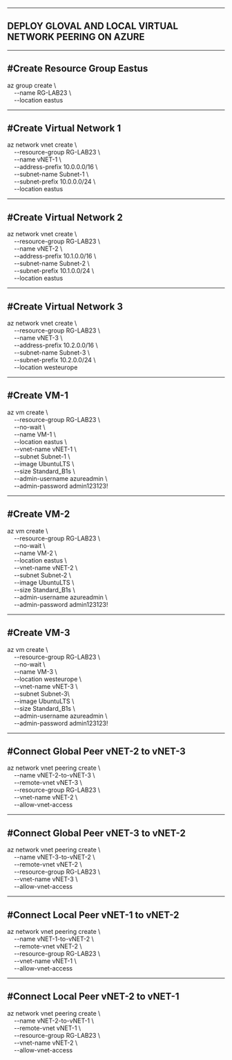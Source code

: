-----------------------
DEPLOY GLOVAL AND LOCAL VIRTUAL NETWORK PEERING ON AZURE
-----------------------

-----------------------
#Create Resource Group Eastus
-----------------------
az group create \\\
  &nbsp;&nbsp;&nbsp;&nbsp;--name RG-LAB23 \\\
  &nbsp;&nbsp;&nbsp;&nbsp;--location eastus

-----------------------
#Create Virtual Network 1
-----------------------
az network vnet create \\\
  &nbsp;&nbsp;&nbsp;&nbsp;--resource-group RG-LAB23 \\\
  &nbsp;&nbsp;&nbsp;&nbsp;--name vNET-1 \\\
  &nbsp;&nbsp;&nbsp;&nbsp;--address-prefix 10.0.0.0/16 \\\
  &nbsp;&nbsp;&nbsp;&nbsp;--subnet-name Subnet-1 \\\
  &nbsp;&nbsp;&nbsp;&nbsp;--subnet-prefix 10.0.0.0/24 \\\
  &nbsp;&nbsp;&nbsp;&nbsp;--location eastus

-----------------------
#Create Virtual Network 2
-----------------------
az network vnet create \\\
  &nbsp;&nbsp;&nbsp;&nbsp;--resource-group RG-LAB23 \\\
  &nbsp;&nbsp;&nbsp;&nbsp;--name vNET-2 \\\
  &nbsp;&nbsp;&nbsp;&nbsp;--address-prefix 10.1.0.0/16 \\\
  &nbsp;&nbsp;&nbsp;&nbsp;--subnet-name Subnet-2 \\\
  &nbsp;&nbsp;&nbsp;&nbsp;--subnet-prefix 10.1.0.0/24 \\\
  &nbsp;&nbsp;&nbsp;&nbsp;--location eastus

-----------------------
#Create Virtual Network 3
-----------------------
az network vnet create \\\
  &nbsp;&nbsp;&nbsp;&nbsp;--resource-group RG-LAB23 \\\
  &nbsp;&nbsp;&nbsp;&nbsp;--name vNET-3 \\\
  &nbsp;&nbsp;&nbsp;&nbsp;--address-prefix 10.2.0.0/16 \\\
  &nbsp;&nbsp;&nbsp;&nbsp;--subnet-name Subnet-3 \\\
  &nbsp;&nbsp;&nbsp;&nbsp;--subnet-prefix 10.2.0.0/24 \\\
  &nbsp;&nbsp;&nbsp;&nbsp;--location westeurope

-----------------------
#Create VM-1
-----------------------
az vm create \\\
  &nbsp;&nbsp;&nbsp;&nbsp;--resource-group RG-LAB23 \\\
  &nbsp;&nbsp;&nbsp;&nbsp;--no-wait \\\
  &nbsp;&nbsp;&nbsp;&nbsp;--name VM-1 \\\
  &nbsp;&nbsp;&nbsp;&nbsp;--location eastus \\\
  &nbsp;&nbsp;&nbsp;&nbsp;--vnet-name vNET-1 \\\
  &nbsp;&nbsp;&nbsp;&nbsp;--subnet Subnet-1 \\\
  &nbsp;&nbsp;&nbsp;&nbsp;--image UbuntuLTS \\\
  &nbsp;&nbsp;&nbsp;&nbsp;--size Standard_B1s \\\
  &nbsp;&nbsp;&nbsp;&nbsp;--admin-username azureadmin \\\
  &nbsp;&nbsp;&nbsp;&nbsp;--admin-password admin123123!

-----------------------
#Create VM-2
-----------------------
az vm create \\\
  &nbsp;&nbsp;&nbsp;&nbsp;--resource-group RG-LAB23 \\\
  &nbsp;&nbsp;&nbsp;&nbsp;--no-wait \\\
  &nbsp;&nbsp;&nbsp;&nbsp;--name VM-2 \\\
  &nbsp;&nbsp;&nbsp;&nbsp;--location eastus \\\
  &nbsp;&nbsp;&nbsp;&nbsp;--vnet-name vNET-2 \\\
  &nbsp;&nbsp;&nbsp;&nbsp;--subnet Subnet-2 \\\
  &nbsp;&nbsp;&nbsp;&nbsp;--image UbuntuLTS \\\
  &nbsp;&nbsp;&nbsp;&nbsp;--size Standard_B1s \\\
  &nbsp;&nbsp;&nbsp;&nbsp;--admin-username azureadmin \\\
  &nbsp;&nbsp;&nbsp;&nbsp;--admin-password admin123123!

-----------------------
#Create VM-3
-----------------------
az vm create \\\
  &nbsp;&nbsp;&nbsp;&nbsp;--resource-group RG-LAB23  \\\
  &nbsp;&nbsp;&nbsp;&nbsp;--no-wait \\\
  &nbsp;&nbsp;&nbsp;&nbsp;--name VM-3 \\\
  &nbsp;&nbsp;&nbsp;&nbsp;--location westeurope \\\
  &nbsp;&nbsp;&nbsp;&nbsp;--vnet-name vNET-3 \\\
  &nbsp;&nbsp;&nbsp;&nbsp;--subnet Subnet-3\\\
  &nbsp;&nbsp;&nbsp;&nbsp;--image UbuntuLTS \\\
  &nbsp;&nbsp;&nbsp;&nbsp;--size Standard_B1s \\\
  &nbsp;&nbsp;&nbsp;&nbsp;--admin-username azureadmin \\\
  &nbsp;&nbsp;&nbsp;&nbsp;--admin-password admin123123!

-----------------------
#Connect Global Peer vNET-2 to vNET-3
-----------------------
az network vnet peering create \\\
  &nbsp;&nbsp;&nbsp;&nbsp;--name vNET-2-to-vNET-3 \\\
  &nbsp;&nbsp;&nbsp;&nbsp;--remote-vnet vNET-3 \\\
  &nbsp;&nbsp;&nbsp;&nbsp;--resource-group RG-LAB23 \\\
  &nbsp;&nbsp;&nbsp;&nbsp;--vnet-name vNET-2 \\\
  &nbsp;&nbsp;&nbsp;&nbsp;--allow-vnet-access

-----------------------
#Connect Global Peer vNET-3 to vNET-2
-----------------------
az network vnet peering create \\\
  &nbsp;&nbsp;&nbsp;&nbsp;--name vNET-3-to-vNET-2 \\\
  &nbsp;&nbsp;&nbsp;&nbsp;--remote-vnet vNET-2 \\\
  &nbsp;&nbsp;&nbsp;&nbsp;--resource-group RG-LAB23 \\\
  &nbsp;&nbsp;&nbsp;&nbsp;--vnet-name vNET-3 \\\
  &nbsp;&nbsp;&nbsp;&nbsp;--allow-vnet-access

-----------------------
#Connect Local Peer vNET-1 to vNET-2
-----------------------
az network vnet peering create \\\
  &nbsp;&nbsp;&nbsp;&nbsp;--name vNET-1-to-vNET-2 \\\
  &nbsp;&nbsp;&nbsp;&nbsp;--remote-vnet vNET-2 \\\
  &nbsp;&nbsp;&nbsp;&nbsp;--resource-group RG-LAB23 \\\
  &nbsp;&nbsp;&nbsp;&nbsp;--vnet-name vNET-1 \\\
  &nbsp;&nbsp;&nbsp;&nbsp;--allow-vnet-access

-----------------------
#Connect Local Peer vNET-2 to vNET-1
-----------------------
az network vnet peering create \\\
  &nbsp;&nbsp;&nbsp;&nbsp;--name vNET-2-to-vNET-1 \\\
  &nbsp;&nbsp;&nbsp;&nbsp;--remote-vnet vNET-1 \\\
  &nbsp;&nbsp;&nbsp;&nbsp;--resource-group RG-LAB23 \\\
  &nbsp;&nbsp;&nbsp;&nbsp;--vnet-name vNET-2 \\\
  &nbsp;&nbsp;&nbsp;&nbsp;--allow-vnet-access






